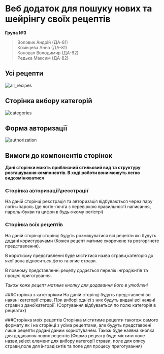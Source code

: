# Веб додаток для пошуку нових та шейрінгу своїх рецептів

**Група №3**  
> Воловик Андрій (ДА-81)  
> Козінцева Анна (ДА-81)  
> Коновал Володимир (ДА-82)  
> Редька Максим (ДА-82)

## Усі рецепти
![all_recipes](https://user-images.githubusercontent.com/81310185/112448263-ebf1d680-8d5a-11eb-9c06-67e497ba9c47.png)

## Сторінка вибору категорій
![categories](https://user-images.githubusercontent.com/81310185/112448315-f318e480-8d5a-11eb-832e-546f3c07a0a0.png)

## Форма авторизації
![authorization](https://user-images.githubusercontent.com/81310185/112448300-f0b68a80-8d5a-11eb-96c8-dcf662458b41.png)

## Вимоги до компонентів сторінок
**Дані сторінки мають приблизний стильовий вид та структуру розташування компонентів. В ході роботи вони можуть легко видозмінюватися**

### Сторінка авторизації\реєстрації

На даній сторінці реєстрація та авторизація відбуваються через пару логін+пароль (де логін-почта з перевіркою правильності написання, пароль-букви та цифри в будь-якому регістрі)

### Сторінка всіх рецептів

На даній сторінці сторінці будуть розміщуватися всі рецепти які будуть додані користувачами (Кожен рецепт матиме скорочене та розгоргнете представлення).

В короткому представленні буде міститися назва страви,категорія до якої вона відноситься,фото та опиc страви.

В повному представленні рецепу додається перелік інградієнтів та процес приготування.

_Також коже рецепт матиме кнопку для додавання його в улюблені_

###Сторінка з категоріями
На даній сторінці будуть представлені всі наявні категорії страв. При виборі однієї з них будуть видані всі наявні страви з даноїкатегорії.
(Сортування відбуваеться по полю категорія в рецеатах)

###Сторінка моїх рецептів
Сторінка міститиме рецепти такогож самого формату як і на сторінці з усіма рецептами, але будуть представоені лише рецепти додані даним користувачем.
Також буде наявна кнопка для додавання нових рецептів.(Форма рецеату буде містити поле назви,select елемент для вибору категорії страви, поле для опису страви,поле для інградієнтів та поле для процесу приготування)
